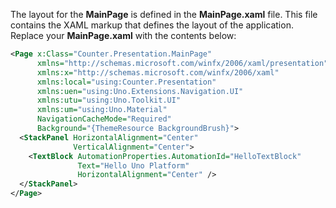 The layout for the **MainPage** is defined in the **MainPage.xaml** file. This file contains the XAML markup that defines the layout of the application. Replace your **MainPage.xaml** with the contents below:

```xml
<Page x:Class="Counter.Presentation.MainPage"
      xmlns="http://schemas.microsoft.com/winfx/2006/xaml/presentation"
      xmlns:x="http://schemas.microsoft.com/winfx/2006/xaml"
      xmlns:local="using:Counter.Presentation"
      xmlns:uen="using:Uno.Extensions.Navigation.UI"
      xmlns:utu="using:Uno.Toolkit.UI"
      xmlns:um="using:Uno.Material"
      NavigationCacheMode="Required"
      Background="{ThemeResource BackgroundBrush}">
  <StackPanel HorizontalAlignment="Center"
              VerticalAlignment="Center">
    <TextBlock AutomationProperties.AutomationId="HelloTextBlock"
               Text="Hello Uno Platform"
               HorizontalAlignment="Center" />
  </StackPanel>
</Page>

```
